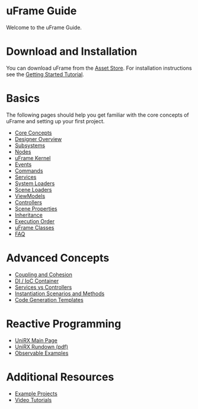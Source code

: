 # uFrame Guide

Welcome to the uFrame Guide.

# Download and Installation

You can download uFrame from the [Asset Store](https://www.assetstore.unity3d.com/en/#!/content/14381). For installation instructions see the [Getting Started Tutorial](../tutorials/getting-started-for-uframe-mvvm-16/tutorial-1.md).

# Basics

The following pages should help you get familiar with the core concepts of uFrame and setting up your first project.

* [Core Concepts](core-concepts.md)
* [Designer Overview](designer-overview.md)
* [Subsystems](subsystems.md)
* [Nodes](nodes.md)
* [uFrame Kernel](uframe-kernel.md)
* [Events](events.md)
* [Commands](commands.md)
* [Services](services.md)
* [System Loaders](system-loaders.md)
* [Scene Loaders](scene-loaders.md)
* [ViewModels](viewmodel.md)
* [Controllers](controller.md)
* [Scene Properties](scene-properties.md)
* [Inheritance](inheritance.md)
* [Execution Order](execution-order.md)
* [uFrame Classes](classes.md)
* [FAQ](faq.md)

# Advanced Concepts

* [Coupling and Cohesion](coupling-and-cohesion.md)
* [DI / IoC Container](di-ioc-container.md)
* [Services vs Controllers](services-vs-controllers.md)
* [Instantiation Scenarios and Methods](instantiation-scenarios-and-methods.md)
* [Code Generation Templates](code-generation-templates.md)

# Reactive Programming

* [UniRX Main Page](https://github.com/neuecc/UniRx)
* [UniRX Rundown (pdf)](https://drive.google.com/file/d/0B3lJMdHzE05YUWxSR2lNZHZRUXc)
* [Observable Examples](observable-examples.md)

# Additional Resources

* [Example Projects](example-projects.md)
* [Video Tutorials](video-tutorials.md)
